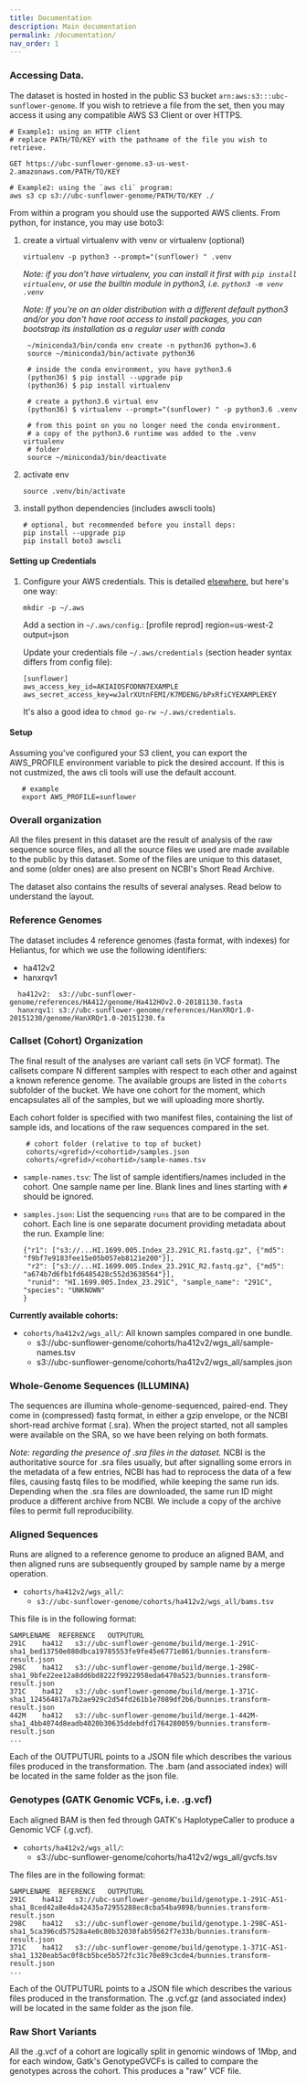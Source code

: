 ```yaml
---
title: Documentation
description: Main documentation
permalink: /documentation/
nav_order: 1
---
```


### Accessing Data.

The dataset is hosted in hosted in the public S3 bucket
`arn:aws:s3:::ubc-sunflower-genome`. If you wish to retrieve a file
from the set, then you may access it using any compatible AWS S3
Client or over HTTPS.

    # Example1: using an HTTP client
    # replace PATH/TO/KEY with the pathname of the file you wish to retrieve.

    GET https://ubc-sunflower-genome.s3-us-west-2.amazonaws.com/PATH/TO/KEY

    # Example2: using the `aws cli` program:
	aws s3 cp s3://ubc-sunflower-genome/PATH/TO/KEY ./

From within a program you should use the supported AWS clients.
From python, for instance, you may use boto3:

1. create a virtual virtualenv with venv or virtualenv (optional)

       virtualenv -p python3 --prompt="(sunflower) " .venv

   _Note: if you don't have virtualenv, you can install it first with
        `pip install virtualenv`, or use the builtin module in python3,
	i.e. `python3 -m venv .venv`_

   _Note: If you're on an older distribution with a different default python3
        and/or you don't have root access to install packages,
        you can bootstrap its installation as a regular user with conda_

        ~/miniconda3/bin/conda env create -n python36 python=3.6
        source ~/miniconda3/bin/activate python36

        # inside the conda environment, you have python3.6
        (python36) $ pip install --upgrade pip
        (python36) $ pip install virtualenv

        # create a python3.6 virtual env
        (python36) $ virtualenv --prompt="(sunflower) " -p python3.6 .venv

        # from this point on you no longer need the conda environment.
        # a copy of the python3.6 runtime was added to the .venv virtualenv
        # folder
        source ~/miniconda3/bin/deactivate

1. activate env

       source .venv/bin/activate

1. install python dependencies (includes awscli tools)

       # optional, but recommended before you install deps:
       pip install --upgrade pip
	   pip install boto3 awscli

#### Setting up Credentials

1. Configure your AWS credentials. This is detailed [elsewhere](https://docs.aws.amazon.com/cli/latest/userguide/cli-config-files.html), but here's one way:

       mkdir -p ~/.aws

   Add a section in `~/.aws/config`.:
       [profile reprod]
       region=us-west-2
       output=json

   Update your credentials file `~/.aws/credentials` (section header syntax differs from config file):

       [sunflower]
       aws_access_key_id=AKIAIOSFODNN7EXAMPLE
       aws_secret_access_key=wJalrXUtnFEMI/K7MDENG/bPxRfiCYEXAMPLEKEY

   It's also a good idea to `chmod go-rw ~/.aws/credentials`.

#### Setup

Assuming you've configured your S3 client, you can export the AWS_PROFILE
environment variable to pick the desired account. If this
is not custmized, the aws cli tools will use the default account.

       # example
       export AWS_PROFILE=sunflower

### Overall organization

All the files present in this dataset are the result of analysis of
the raw sequence source files, and all the source files we used are
made available to the public by this dataset. Some of the files are
unique to this dataset, and some (older ones) are also present on
NCBI's Short Read Archive.

The dataset also contains the results of several analyses. Read below
to understand the layout.

### Reference Genomes

The dataset includes 4 reference genomes (fasta format, with indexes) for Heliantus, for which
we use the following identifiers:

  - ha412v2
  - hanxrqv1

```
  ha412v2:  s3://ubc-sunflower-genome/references/HA412/genome/Ha412HOv2.0-20181130.fasta
  hanxrqv1: s3://ubc-sunflower-genome/references/HanXRQr1.0-20151230/genome/HanXRQr1.0-20151230.fa
```

### Callset (Cohort) Organization

The final result of the analyses are variant call sets (in VCF
format).  The callsets compare N different samples with respect to
each other and against a known reference genome.  The available groups are listed in
the `cohorts` subfolder of the bucket.  We have one cohort for the
moment, which encapsulates all of the samples, but we will uploading
more shortly.

Each cohort folder is specified with two manifest files, containing the list of sample ids,
and locations of the raw sequences compared in the set.

```
    # cohort folder (relative to top of bucket)
    cohorts/<grefid>/<cohortid>/samples.json
    cohorts/<grefid>/<cohortid>/sample-names.tsv
```

 - `sample-names.tsv`: The list of sample identifiers/names included in the cohort.
    One sample name per line. Blank lines and lines starting with `#` should be ignored.

 - `samples.json`: List the sequencing `runs` that are to be compared in the cohort. Each line
    is one separate document providing metadata about the run. Example line:

	```
    {"r1": ["s3://...HI.1699.005.Index_23.291C_R1.fastq.gz", {"md5": "f9bf7e9183fee15e05b057eb8121e200"}],
     "r2": ["s3://...HI.1699.005.Index_23.291C_R2.fastq.gz", {"md5": "a674b7d6fb1fd6485428c552d3638564"}],
     "runid": "HI.1699.005.Index_23.291C", "sample_name": "291C", "species": "UNKNOWN"
    }
    ```

**Currently available cohorts:**

  - `cohorts/ha412v2/wgs_all/`: All known samples compared in one bundle.
     - s3://ubc-sunflower-genome/cohorts/ha412v2/wgs_all/sample-names.tsv
     - s3://ubc-sunflower-genome/cohorts/ha412v2/wgs_all/samples.json

### Whole-Genome Sequences (ILLUMINA)

The sequences are illumina whole-genome-sequenced, paired-end. They
come in (compressed) fastq format, in either a gzip envelope, or the
NCBI short-read archive format (.sra). When the project started, not
all samples were available on the SRA, so we have been relying on
both formats.

_Note: regarding the presence of .sra files in the dataset._ NCBI is
the authoritative source for .sra files usually, but after signalling
some errors in the metadata of a few entries, NCBI has had to
reprocess the data of a few files, causing fastq files to be modified,
while keeping the same run ids. Depending when the .sra files are
downloaded, the same run ID might produce a different archive from
NCBI.  We include a copy of the archive files to permit full
reproducibility.

### Aligned Sequences

Runs are aligned to a reference genome to produce an aligned BAM, and
then aligned runs are subsequently grouped by sample name by a merge
operation.

- `cohorts/ha412v2/wgs_all/`:
  - `s3://ubc-sunflower-genome/cohorts/ha412v2/wgs_all/bams.tsv`


This file is in the following format:

```
SAMPLENAME	REFERENCE	OUTPUTURL
291C	ha412	s3://ubc-sunflower-genome/build/merge.1-291C-sha1_bed13750e080dbca19785553fe9fe45e6771e861/bunnies.transform-result.json
298C	ha412	s3://ubc-sunflower-genome/build/merge.1-298C-sha1_9bfe22ee12a8dd6bd8222f9922958eda6470a523/bunnies.transform-result.json
371C	ha412	s3://ubc-sunflower-genome/build/merge.1-371C-sha1_124564817a7b2ae929c2d54fd261b1e7089df2b6/bunnies.transform-result.json
442M	ha412	s3://ubc-sunflower-genome/build/merge.1-442M-sha1_4bb4074d8eadb4020b30635ddebdfd1764280059/bunnies.transform-result.json
...
```
Each of the OUTPUTURL points to a JSON file which describes the
various files produced in the transformation. The .bam (and associated index) will be
located in the same folder as the json file.


### Genotypes (GATK Genomic VCFs, i.e. .g.vcf)

Each aligned BAM is then fed through GATK's HaplotypeCaller to produce
a Genomic VCF (.g.vcf).

- `cohorts/ha412v2/wgs_all/`:
  - s3://ubc-sunflower-genome/cohorts/ha412v2/wgs_all/gvcfs.tsv

The files are in the following format:

```
SAMPLENAME	REFERENCE	OUTPUTURL
291C	ha412	s3://ubc-sunflower-genome/build/genotype.1-291C-AS1-sha1_8ced42a8e4da42435a72955288ec8cba54ba9898/bunnies.transform-result.json
298C	ha412	s3://ubc-sunflower-genome/build/genotype.1-298C-AS1-sha1_5ca396cd57528a4e0c80b32030fab59562f7e33b/bunnies.transform-result.json
371C	ha412	s3://ubc-sunflower-genome/build/genotype.1-371C-AS1-sha1_1320eab5ac0f8cb5bce5b572fc31c70e89c3cde4/bunnies.transform-result.json
...
```

Each of the OUTPUTURL points to a JSON file which describes the
various files produced in the transformation. The .g.vcf.gz (and
associated index) will be located in the same folder as the json file.


### Raw Short Variants

All the .g.vcf of a cohort are logically split in genomic windows of
1Mbp, and for each window, Gatk's GenotypeGVCFs is called to compare
the genotypes across the cohort. This produces a "raw" VCF file.
